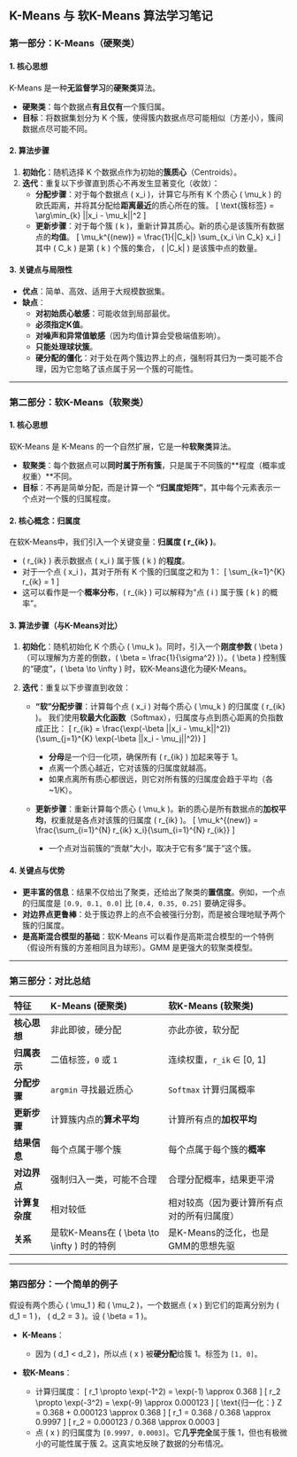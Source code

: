 ## **K-Means 与 软K-Means 算法学习笔记**

### **第一部分：K-Means（硬聚类）**

#### **1. 核心思想**
K-Means 是一种**无监督学习**的**硬聚类**算法。
*   **硬聚类**：每个数据点**有且仅有**一个簇归属。
*   **目标**：将数据集划分为 K 个簇，使得簇内数据点尽可能相似（方差小），簇间数据点尽可能不同。

#### **2. 算法步骤**
1.  **初始化**：随机选择 K 个数据点作为初始的**簇质心**（Centroids）。
2.  **迭代**：重复以下步骤直到质心不再发生显著变化（收敛）：
    *   **分配步骤**：对于每个数据点 \( x_i \)，计算它与所有 K 个质心 \( \mu_k \) 的欧氏距离，并将其分配给**距离最近**的质心所在的簇。
        \[
        \text{簇标签} = \arg\min_{k} ||x_i - \mu_k||^2
        \]
    *   **更新步骤**：对于每个簇 \( k \)，重新计算其质心。新的质心是该簇所有数据点的**均值**。
        \[
        \mu_k^{(new)} = \frac{1}{|C_k|} \sum_{x_i \in C_k} x_i
        \]
        其中 \( C_k \) 是第 \( k \) 个簇的集合， \( |C_k| \) 是该簇中点的数量。

#### **3. 关键点与局限性**
*   **优点**：简单、高效、适用于大规模数据集。
*   **缺点**：
    *   **对初始质心敏感**：可能收敛到局部最优。
    *   **必须指定K值**。
    *   **对噪声和异常值敏感**（因为均值计算会受极端值影响）。
    *   **只能处理球状簇**。
    *   **硬分配的僵化**：对于处在两个簇边界上的点，强制将其归为一类可能不合理，因为它忽略了该点属于另一个簇的可能性。

---

### **第二部分：软K-Means（软聚类）**

#### **1. 核心思想**
软K-Means 是 K-Means 的一个自然扩展，它是一种**软聚类**算法。
*   **软聚类**：每个数据点可以**同时属于所有簇**，只是属于不同簇的**程度（概率或权重）**不同。
*   **目标**：不再是简单分配，而是计算一个 **“归属度矩阵”**，其中每个元素表示一个点对一个簇的归属程度。

#### **2. 核心概念：归属度**
在软K-Means中，我们引入一个关键变量：**归属度 \( r_{ik} \)**。
*   \( r_{ik} \) 表示数据点 \( x_i \) 属于簇 \( k \) 的**程度**。
*   对于一个点 \( x_i \)，其对于所有 K 个簇的归属度之和为 1：
    \[
    \sum_{k=1}^{K} r_{ik} = 1
    \]
*   这可以看作是一个**概率分布**，\( r_{ik} \) 可以解释为“点 \( i \) 属于簇 \( k \) 的概率”。

#### **3. 算法步骤（与K-Means对比）**

1.  **初始化**：随机初始化 K 个质心 \( \mu_k \)。同时，引入一个**刚度参数** \( \beta \)（可以理解为方差的倒数，\( \beta = \frac{1}{\sigma^2} \)）。\( \beta \) 控制簇的“硬度”，\( \beta \to \infty \) 时，软K-Means退化为硬K-Means。

2.  **迭代**：重复以下步骤直到收敛：
    *   **“软”分配步骤**：计算每个点 \( x_i \) 对每个质心 \( \mu_k \) 的归属度 \( r_{ik} \)。
        我们使用**软最大化函数**（Softmax），归属度与点到质心距离的负指数成正比：
        \[
        r_{ik} = \frac{\exp(-\beta ||x_i - \mu_k||^2)}{\sum_{j=1}^{K} \exp(-\beta ||x_i - \mu_j||^2)}
        \]
        *   **分母**是一个归一化项，确保所有 \( r_{ik} \) 加起来等于 1。
        *   点离一个质心越近，它对该簇的归属度就越高。
        *   如果点离所有质心都很远，则它对所有簇的归属度会趋于平均（各 ~1/K）。

    *   **更新步骤**：重新计算每个质心 \( \mu_k \)。新的质心是所有数据点的**加权平均**，权重就是各点对该簇的归属度 \( r_{ik} \)。
        \[
        \mu_k^{(new)} = \frac{\sum_{i=1}^{N} r_{ik} x_i}{\sum_{i=1}^{N} r_{ik}}
        \]
        *   一个点对当前簇的“贡献”大小，取决于它有多“属于”这个簇。

#### **4. 关键点与优势**
*   **更丰富的信息**：结果不仅给出了聚类，还给出了聚类的**置信度**。例如，一个点的归属度是 `[0.9, 0.1, 0.0]` 比 `[0.4, 0.35, 0.25]` 要确定得多。
*   **对边界点更鲁棒**：处于簇边界上的点不会被强行分割，而是被合理地赋予两个簇的归属度。
*   **是高斯混合模型的基础**：软K-Means 可以看作是高斯混合模型的一个特例（假设所有簇的方差相同且为球形）。GMM 是更强大的软聚类模型。

---

### **第三部分：对比总结**

| 特征 | **K-Means (硬聚类)** | **软K-Means (软聚类)** |
| :--- | :--- | :--- |
| **核心思想** | 非此即彼，硬分配 | 亦此亦彼，软分配 |
| **归属表示** | 二值标签，`0` 或 `1` | 连续权重，`r_ik` ∈ [0, 1] |
| **分配步骤** | `argmin` 寻找最近质心 | `Softmax` 计算归属概率 |
| **更新步骤** | 计算簇内点的**算术平均** | 计算所有点的**加权平均** |
| **结果信息** | 每个点属于哪个簇 | 每个点属于每个簇的**概率** |
| **对边界点** | 强制归入一类，可能不合理 | 合理分配概率，结果更平滑 |
| **计算复杂度** | 相对较低 | 相对较高（因为要计算所有点对的所有归属度） |
| **关系** | 是软K-Means在 \( \beta \to \infty \) 时的特例 | 是K-Means的泛化，也是GMM的思想先驱 |

---

### **第四部分：一个简单的例子**

假设有两个质心 \( \mu_1 \) 和 \( \mu_2 \)，一个数据点 \( x \) 到它们的距离分别为 \( d_1 = 1 \)， \( d_2 = 3 \)。设 \( \beta = 1 \)。

*   **K-Means**：
    *   因为 \( d_1 < d_2 \)，所以点 \( x \) 被**硬分配**给簇 1。标签为 `[1, 0]`。

*   **软K-Means**：
    *   计算归属度：
        \[
        r_1 \propto \exp(-1^2) = \exp(-1) \approx 0.368
        \]
        \[
        r_2 \propto \exp(-3^2) = \exp(-9) \approx 0.000123
        \]
        \[
        \text{归一化：} Z = 0.368 + 0.000123 \approx 0.368
        \]
        \[
        r_1 = 0.368 / 0.368 \approx 0.9997
        \]
        \[
        r_2 = 0.000123 / 0.368 \approx 0.0003
        \]
    *   点 \( x \) 的归属度为 `[0.9997, 0.0003]`。它**几乎完全**属于簇 1，但也有极微小的可能性属于簇 2。这真实地反映了数据的分布情况。

